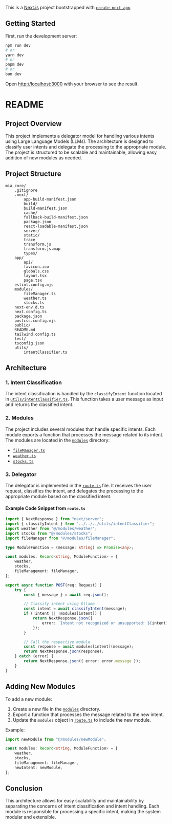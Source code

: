 This is a [Next.js](https://nextjs.org) project bootstrapped with [`create-next-app`](https://nextjs.org/docs/app/api-reference/cli/create-next-app).

## Getting Started

First, run the development server:

```bash
npm run dev
# or
yarn dev
# or
pnpm dev
# or
bun dev
```

Open [http://localhost:3000](http://localhost:3000) with your browser to see the result.


# README

## Project Overview

This project implements a delegator model for handling various intents using Large Language Models (LLMs). The architecture is designed to classify user intents and delegate the processing to the appropriate module. The project is structured to be scalable and maintainable, allowing easy addition of new modules as needed.

## Project Structure

```
mia_core/
    .gitignore
    .next/
        app-build-manifest.json
        build/
        build-manifest.json
        cache/
        fallback-build-manifest.json
        package.json
        react-loadable-manifest.json
        server/
        static/
        trace
        transform.js
        transform.js.map
        types/
    app/
        api/
        favicon.ico
        globals.css
        layout.tsx
        page.tsx
    eslint.config.mjs
    modules/
        fileManager.ts
        weather.ts
        stocks.ts
    next-env.d.ts
    next.config.ts
    package.json
    postcss.config.mjs
    public/
    README.md
    tailwind.config.ts
    test/
    tsconfig.json
    utils/
        intentClassifier.ts
```

## Architecture

### 1. Intent Classification

The intent classification is handled by the `classifyIntent` function located in [`utils/intentClassifier.ts`](utils/intentClassifier.ts). This function takes a user message as input and returns the classified intent.

### 2. Modules

The project includes several modules that handle specific intents. Each module exports a function that processes the message related to its intent. The modules are located in the [`modules`](modules) directory:
- [`fileManager.ts`](modules/fileManager.ts)
- [`weather.ts`](modules/weather.ts)
- [`stocks.ts`](modules/stocks.ts)

### 3. Delegator

The delegator is implemented in the [`route.ts`](app/api/route.ts) file. It receives the user request, classifies the intent, and delegates the processing to the appropriate module based on the classified intent.

#### Example Code Snippet from `route.ts`

```typescript
import { NextResponse } from "next/server";
import { classifyIntent } from "../../../utils/intentClassifier";
import weather from "@/modules/weather";
import stocks from "@/modules/stocks";
import fileManager from "@/modules/fileManager";

type ModuleFunction = (message: string) => Promise<any>;

const modules: Record<string, ModuleFunction> = {
    weather,
    stocks,
    fileManagement: fileManager,
};

export async function POST(req: Request) {
    try {
        const { message } = await req.json();

        // Classify intent using Ollama
        const intent = await classifyIntent(message);
        if (!intent || !modules[intent]) {
            return NextResponse.json({
                error: `Intent not recognized or unsupported: ${intent}`,
            });
        }

        // Call the respective module
        const response = await modules[intent](message);
        return NextResponse.json(response);
    } catch (error) {
        return NextResponse.json({ error: error.message });
    }
}
```

## Adding New Modules

To add a new module:
1. Create a new file in the [`modules`](modules) directory.
2. Export a function that processes the message related to the new intent.
3. Update the `modules` object in [`route.ts`](app/api/route.ts) to include the new module.

Example:

```typescript
import newModule from "@/modules/newModule";

const modules: Record<string, ModuleFunction> = {
    weather,
    stocks,
    fileManagement: fileManager,
    newIntent: newModule,
};
```

## Conclusion

This architecture allows for easy scalability and maintainability by separating the concerns of intent classification and intent handling. Each module is responsible for processing a specific intent, making the system modular and extensible.

